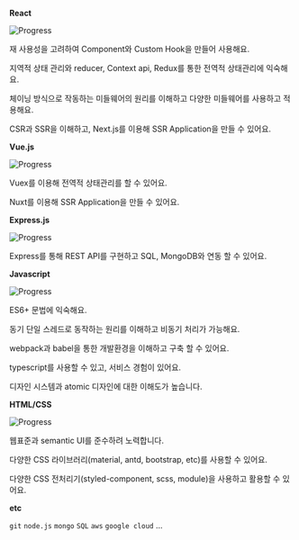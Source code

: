 **React**

![Progress](https://progress-bar.dev/70)

재 사용성을 고려하여 Component와 Custom Hook을 만들어 사용해요.

지역적 상태 관리와 reducer, Context api, Redux를 통한 전역적 상태관리에 익숙해요.

체이닝 방식으로 작동하는 미들웨어의 원리를 이해하고 다양한 미들웨어를 사용하고 적용해요.

CSR과 SSR을 이해하고, Next.js를 이용해 SSR Application을 만들 수 있어요.

**Vue.js**

![Progress](https://progress-bar.dev/75)

Vuex를 이용해 전역적 상태관리를 할 수 있어요.

Nuxt를 이용해 SSR Application을 만들 수 있어요.

**Express.js**

![Progress](https://progress-bar.dev/60)

Express를 통해 REST API를 구현하고 SQL, MongoDB와 연동 할 수 있어요.

**Javascript**

![Progress](https://progress-bar.dev/80)

ES6+ 문법에 익숙해요.

동기 단일 스레드로 동작하는 원리를 이해하고 비동기 처리가 가능해요.

webpack과 babel을 통한 개발환경을 이해하고 구축 할 수 있어요.

typescript를 사용할 수 있고, 서비스 경험이 있어요.

디자인 시스템과 atomic 디자인에 대한 이해도가 높습니다.

**HTML/CSS**

![Progress](https://progress-bar.dev/90)

웹표준과 semantic UI를 준수하려 노력합니다.

다양한 CSS 라이브러리(material, antd, bootstrap, etc)를 사용할 수 있어요.

다양한 CSS 전처리기(styled-component, scss, module)을 사용하고 활용할 수 있어요.

**etc**

`git`
`node.js`
`mongo`
`SQL`
`aws`
`google cloud`
...
